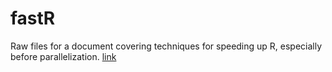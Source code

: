 # fastR
Raw files for a document covering techniques for speeding up R, especially before parallelization. [link](http://m-clark.github.io/docs/fastr.html)
